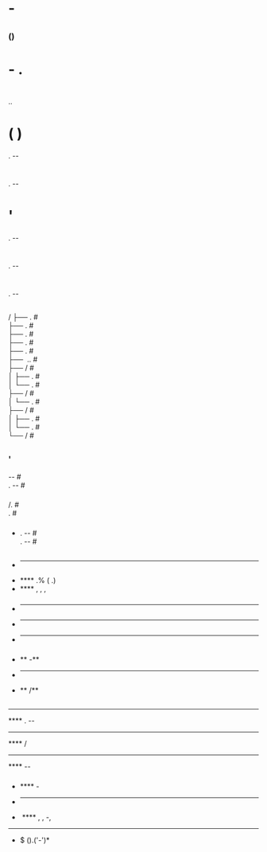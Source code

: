 #     - 

##  

###     ()

# -  .
#    
..


###     

#   ( )
 . --

#  
 . --

#   ' 
 . -- 

#     
 . --

#    
 . --


##   


/
├──  .              #    
├──  .               #    
├──  .       #  
├──  .              #  
├──  .      #    
├── ️ ..           #  
├──  /                  #  
│   ├── .   #   
│   └── .   #   
├──  /                   #   
│   └── .       #   
├──  /                #  
│   ├── .         #  
│   └── .               #  
└──  /                #   


##  

###  '

 --              #  
 . --       #    


### 

  /.  #  
 .            #   


### 

  - . --  #     
 . --                  #  


##  

###   
- **  **   
- **** .% ( .)
- **** , , ,  

###  
- ** **  
- **  ** 
- ** ** 

###  
- ** -**
- **  **
- **  /**

## 

###  

**** 
****  . --

****   
****    /

****    
****    --

### 
-  ****   -    
-  ****      
- ️ **** , , -, 

---
*    $ ().('-')*